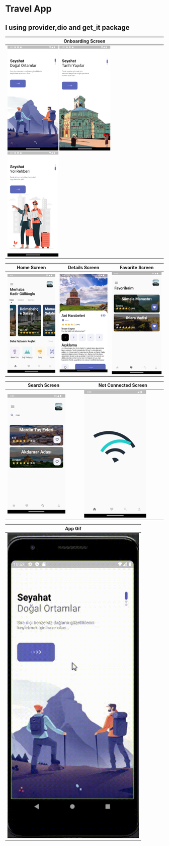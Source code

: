 # Travel App
## I using provider,dio and get_it package

|**Onboarding Screen** |
| -------------- | 
|<img src="https://github.com/kadirgulluoglu/TravelApp/blob/main/assets/screenshots/onboarding%20(2).png" width=33% height=33%> <img src="https://github.com/kadirgulluoglu/TravelApp/blob/main/assets/screenshots/onboarding%20(1).png" width=33% height=33%> <img src="https://github.com/kadirgulluoglu/TravelApp/blob/main/assets/screenshots/onboarding%20(3).png" width=33% height=33%>|


|**Home Screen** |**Details Screen**|**Favorite Screen**|
| -------------- | ----------------- | ----------------- |
|<img src="https://github.com/kadirgulluoglu/TravelApp/blob/main/assets/screenshots/home.png" width=100% height=33%>|<img src="https://github.com/kadirgulluoglu/TravelApp/blob/main/assets/screenshots/details.png" width=100% height=33%>|<img src="https://github.com/kadirgulluoglu/TravelApp/blob/main/assets/screenshots/favorite.png" width=100% height=33%>|

|**Search Screen** |**Not Connected Screen**|
| ---------------- | ---------------------- |
|<img src="https://github.com/kadirgulluoglu/TravelApp/blob/main/assets/screenshots/search.png" width=80% height=33%>|<img src="https://github.com/kadirgulluoglu/TravelApp/blob/main/assets/screenshots/network.png" width=80% height=33%>|

| **App Gif**|
| ------------ |
|<img src="https://github.com/kadirgulluoglu/TravelApp/blob/main/assets/screenshots/TravelApp.gif" width=100% height=100%>|
